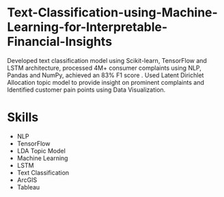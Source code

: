 # Text-Classification-using-Machine-Learning-for-Interpretable-Financial-Insights
Developed text classification model using Scikit-learn, TensorFlow and LSTM architecture, processed 4M+ consumer complaints using NLP, Pandas and NumPy, achieved an 83% F1 score . 
Used Latent Dirichlet Allocation topic model to provide insight on prominent complaints and Identified customer pain points using Data Visualization. 

# Skills
- NLP
- TensorFlow
- LDA Topic Model
- Machine Learning
- LSTM
- Text Classification
- ArcGIS
- Tableau
